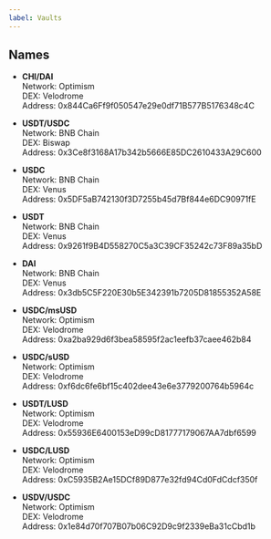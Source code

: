 ```yaml
---
label: Vaults
---
```


## Names 

* **CHI/DAI**<br>Network: Optimism <br> DEX: Velodrome <br> Address: 0x844Ca6Ff9f050547e29e0df71B577B5176348c4C

* **USDT/USDC**<br>Network: BNB Chain <br>  DEX: Biswap <br> Address: 0x3Ce8f3168A17b342b5666E85DC2610433A29C600

* **USDC**<br>Network: BNB Chain <br> DEX: Venus <br> Address: 0x5DF5aB742130f3D7255b45d7Bf844e6DC90971fE

* **USDT**<br>Network: BNB Chain <br> DEX: Venus <br> Address: 0x9261f9B4D558270C5a3C39CF35242c73F89a35bD

* **DAI**<br>Network: BNB Chain <br> DEX: Venus <br> Address: 0x3db5C5F220E30b5E342391b7205D81855352A58E

* **USDC/msUSD**<br>Network: Optimism <br> DEX: Velodrome <br> Address: 0xa2ba929d6f3bea58595f2ac1eefb37caee462b84

* **USDC/sUSD**<br>Network: Optimism <br> DEX: Velodrome <br> Address: 0xf6dc6fe6bf15c402dee43e6e3779200764b5964c

* **USDT/LUSD**<BR>Network: Optimism <br> DEX: Velodrome <br> Address: 0x55936E6400153eD99cD81777179067AA7dbf6599

* **USDC/LUSD**<br> Network: Optimism <br> DEX: Velodrome <br> Address: 0xC5935B2Ae15DCf89D877e32fd94Cd0FdCdcf350f

* **USDV/USDC**<br> Network: Optimism <br> DEX: Velodrome <br> Address: 0x1e84d70f707B07b06C92D9c9f2339eBa31cCbd1b

